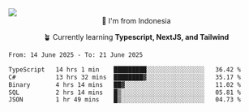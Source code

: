 
<img align = "center" src="https://readme-typing-svg.herokuapp.com?font=Fira+Code&size=25&pause=1000&color=00F713&center=true&vCenter=true&random=false&width=850&height=70&lines=Hi+There+%F0%9F%91%8B%2C+Im+Julian+Caesar;"/>
<br>

<div align = "center">
  📌 I'm from Indonesia
  
  🪴 Currently learning **Typescript, NextJS, and Tailwind**
</div>

<!--START_SECTION:waka-->

```txt
From: 14 June 2025 - To: 21 June 2025

TypeScript   14 hrs 1 min    █████████░░░░░░░░░░░░░░░░   36.42 %
C#           13 hrs 32 mins  ████████▓░░░░░░░░░░░░░░░░   35.17 %
Binary       4 hrs 14 mins   ██▓░░░░░░░░░░░░░░░░░░░░░░   11.02 %
SQL          2 hrs 14 mins   █▒░░░░░░░░░░░░░░░░░░░░░░░   05.81 %
JSON         1 hr 49 mins    █▒░░░░░░░░░░░░░░░░░░░░░░░   04.73 %
```

<!--END_SECTION:waka-->
